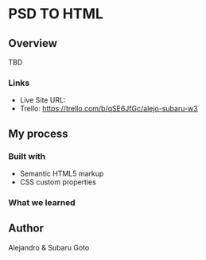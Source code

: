 # PSD TO HTML

## Overview

TBD

### Links

- Live Site URL: 
- Trello: https://trello.com/b/qSE6JfGc/alejo-subaru-w3

## My process

### Built with
- Semantic HTML5 markup
- CSS custom properties

### What we learned

## Author
Alejandro & Subaru Goto



